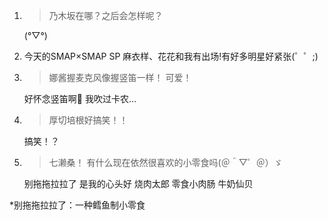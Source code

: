 1. > 乃木坂在哪？之后会怎样呢？

   (°▽°)

2. 今天的SMAP×SMAP SP 麻衣样、花花和我有出场!有好多明星好紧张(゜゜;)

3. > 娜酱握麦克风像握竖笛一样！ 可爱！

   好怀念竖笛啊🎈 我吹过卡农…

4. > 厚切培根好搞笑！！

   搞笑！？

5. > 七濑桑！ 有什么现在依然很喜欢的小零食吗(＠＾▽゜＠）ゞ

   别拖拖拉拉了 是我的心头好 烧肉太郎 零食小肉肠 牛奶仙贝

*别拖拖拉拉了：一种鳕鱼制小零食
